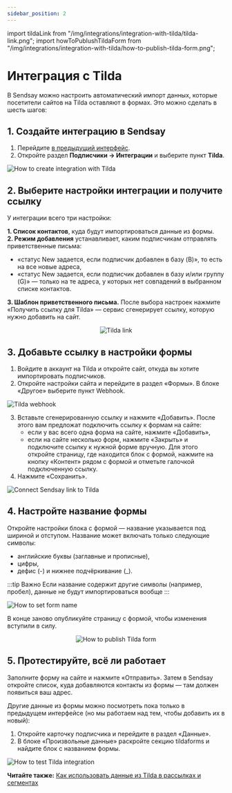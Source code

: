 ```yaml
---
sidebar_position: 2
---
```

import tildaLink from "/img/integrations/integration-with-tilda/tilda-link.png";
import howToPublushTildaForm from "/img/integrations/integration-with-tilda/how-to-publish-tilda-form.png";

# Интеграция с Tilda

В Sendsay можно настроить автоматический импорт данных, которые посетители сайтов на Tilda оставляют в формах. Это можно сделать в шесть шагов:

## 1. Создайте интеграцию в Sendsay
1. Перейдите [в предыдущий интерфейс](https://sendsay.ru/account/).
2. Откройте раздел **Подписчики → Интеграции** и выберите пункт **Tilda**.

![How to create integration with Tilda](/img/integrations\integration-with-tilda/how-to-create-integration-with-tilda.gif) <br/>

## 2. Выберите настройки интеграции и получите ссылку
У интеграции всего три настройки:

**1. Список контактов**, куда будут импортироваться данные из формы.<br/>
**2. Режим добавления** устанавливает, каким подписчикам отправлять приветственные письма:
- «статус New задается, если подписчик добавлен в базу (B)», то есть на все новые адреса,
- «статус New задается, если подписчик добавлен в базу и/или группу (G)» —  только на те адреса, у которых нет совпадений в выбранном списке контактов.<br/>

**3. Шаблон приветственного письма.**
После выбора настроек нажмите «Получить ссылку для Tilda» — сервис сгенерирует ссылку, которую нужно добавить на сайт.

<p align="center">
    <img src={tildaLink} alt="Tilda link" />
</p>

## 3. Добавьте ссылку в настройки формы
1. Войдите в аккаунт на Tilda и откройте сайт, откуда вы хотите импортировать подписчиков.
2. Откройте настройки сайта и перейдите в раздел «Формы». В блоке «Другое» выберите пункт Webhook.

![Tilda webhook](/img/integrations\integration-with-tilda/tilda-webhook.gif) <br/>

3. Вставьте сгенерированную ссылку и нажмите «Добавить». После этого вам предложат подключить ссылку к формам на сайте:
    - если у вас всего одна форма на сайте, нажмите «Добавить»,
    - если на сайте несколько форм, нажмите «Закрыть» и подключите ссылку к нужной форме вручную. Для этого откройте страницу, где находится блок с формой, нажмите на кнопку «Контент» рядом с формой и отметьте галочкой подключенную ссылку.
4. Нажмите «Сохранить».

![Connect Sendsay link to Tilda](/img/integrations\integration-with-tilda/connect-sendsay-link-to-tilda.gif) <br/>

## 4. Настройте название формы
Откройте настройки блока с формой — название указывается под шириной и отступом. Название может включать только следующие символы:
- английские буквы (заглавные и прописные),
- цифры,
- дефис (-) и нижнее подчёркивание (_).

:::tip Важно
Если название содержит другие символы (например, пробел), данные не будут импортироваться вообще
:::

![How to set form name](/img/integrations\integration-with-tilda/how-to-set-form-name.gif) <br/>

В конце заново опубликуйте страницу с формой, чтобы изменения вступили в силу.

<p align="center">
    <img src={howToPublushTildaForm} alt="How to publish Tilda form" />
</p>

## 5. Протестируйте, всё ли работает
Заполните форму на сайте и нажмите «Отправить». Затем в Sendsay откройте список, куда добавляются контакты из формы — там должен появиться ваш адрес.

Другие данные из формы можно посмотреть пока только в предыдущем интерфейсе (но мы работаем над тем, чтобы добавить их в новый):
1. Откройте карточку подписчика и перейдите в раздел «Данные».
2. В блоке «Произвольные данные» раскройте секцию tildaforms и найдите блок с названием формы.

![How to test Tilda integration](/img/integrations\integration-with-tilda/how-to-test-tilda-integration.gif) <br/>

**Читайте также:** [Как использовать данные из Tilda в рассылках и сегментах](/docs/email-campaigns/personalization/how-to-use-tilda-data-in-campaigns.md)